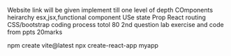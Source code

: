 Website link will be given
implement till one level of depth
COmponents
heirarchy
esx,jsx,functional component
USe state
Prop
React routing
CSS/bootstrap
coding process
totol 80
2nd question 
lab exercise and code from ppts
20marks

npm create vite@latest
npx create-react-app myapp
